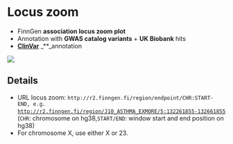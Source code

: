 # Locus zoom

* FinnGen **association locus zoom plot**
* Annotation with **GWAS catalog variants** + **UK Biobank** hits
* [**ClinVar**](https://www.ncbi.nlm.nih.gov/clinvar/) _\*\*_annotation

![](https://github.com/FINNGEN/finngen-documentation-private/tree/0496b541618432020f397f04df8274525b2309a6/.gitbook/assets/screenshot-2020-01-08-at-10.57.53.png)

## Details

* URL locus zoom: `http://r2.finngen.fi/region/endpoint/CHR:START-END, e.g.` [`http://r2.finngen.fi/region/J10_ASTHMA_EXMORE/5:132261855-132661855`](http://r2.finngen.fi/region/J10_ASTHMA_EXMORE/5:132261855-132661855) \(`CHR`: chromosome on hg38,`START/END`: window start and end position on hg38\)
* For chromosome X, use either X or 23. 

